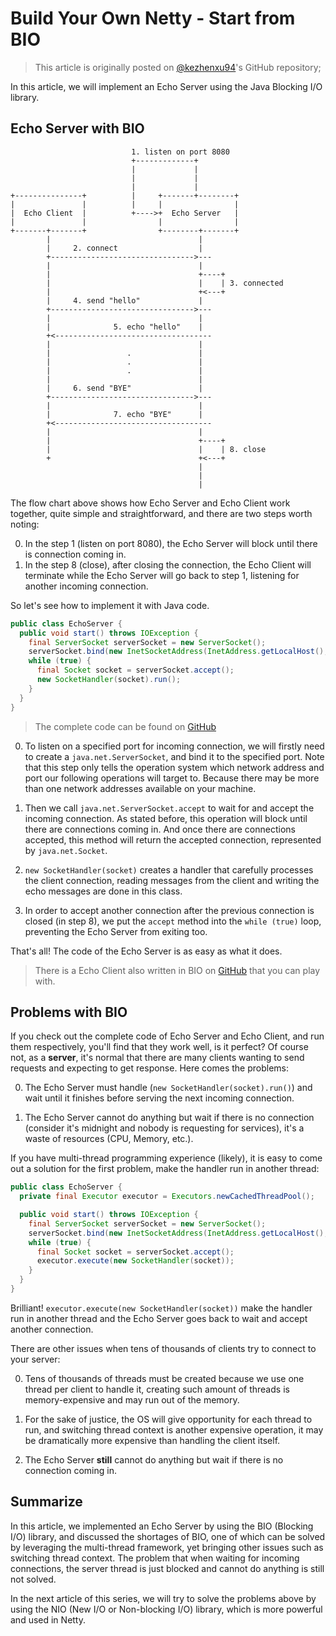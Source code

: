 # Build Your Own Netty - Start from BIO

> This article is originally posted on [@kezhenxu94](https://github.com/kezhenxu94)'s GitHub repository;

In this article, we will implement an Echo Server using the Java Blocking I/O library.

## Echo Server with BIO

```text
                           1. listen on port 8080
                           +-------------+
                           |             |
                           |             |
                           |             |
+---------------+          |     +-------+--------+
|               |          |     |                |
|  Echo Client  |          +---->+  Echo Server   |
|               |                |                |
+-------+-------+                +--------+-------+
        |                                 |
        |     2. connect                  |
        +-------------------------------->---
        |                                 |
        |                                 +----+
        |                                 |    | 3. connected
        |                                 +<---+
        |     4. send "hello"             |
        +-------------------------------->---
        |                                 |
        |              5. echo "hello"    |
        +<-----------------------------------
        |                                 |
        |                 .               |
        |                 .               |
        |                 .               |
        |                                 |
        |     6. send "BYE"               |
        +-------------------------------->---
        |                                 |
        |              7. echo "BYE"      |
        +<-----------------------------------
        |                                 |
        |                                 +----+
        |                                 |    | 8. close
        +                                 +<---+
                                          |
                                          |
                                          |
```

The flow chart above shows how Echo Server and Echo Client work together, quite simple and straightforward,
and there are two steps worth noting:

0. In the step 1 (listen on port 8080), the Echo Server will block until there is connection coming in.
0. In the step 8 (close), after closing the connection, the Echo Client will terminate while the
Echo Server will go back to step 1, listening for another incoming connection.
 
So let's see how to implement it with Java code.

```java
public class EchoServer {
  public void start() throws IOException {
    final ServerSocket serverSocket = new ServerSocket();
    serverSocket.bind(new InetSocketAddress(InetAddress.getLocalHost(), 8080));
    while (true) {
      final Socket socket = serverSocket.accept();
      new SocketHandler(socket).run();
    }
  }
}
```

> The complete code can be found on [GitHub](https://github.com/kezhenxu94/nettoy)

0. To listen on a specified port for incoming connection, we will firstly need to create a
`java.net.ServerSocket`, and bind it to the specified port. Note that this step only tells the
operation system which network address and port our following operations will target to.
Because there may be more than one network addresses available on your machine.

0. Then we call `java.net.ServerSocket.accept` to wait for and accept the incoming connection.
As stated before, this operation will block until there are connections coming in. And once there
are connections accepted, this method will return the accepted connection, represented by `java.net.Socket`.

0. `new SocketHandler(socket)` creates a handler that carefully processes the client connection,
reading messages from the client and writing the echo messages are done in this class.

0. In order to accept another connection after the previous connection is closed (in step 8),
we put the `accept` method into the `while (true)` loop, preventing the Echo Server from exiting too. 

That's all! The code of the Echo Server is as easy as what it does.

> There is a Echo Client also written in BIO on [GitHub](https://github.com/kezhenxu94/nettoy) that you can play with.

## Problems with BIO

If you check out the complete code of Echo Server and Echo Client, and run them respectively,
you'll find that they work well, is it perfect? Of course not, as a **server**, it's normal that
there are many clients wanting to send requests and expecting to get response. Here comes the problems:

0. The Echo Server must handle (`new SocketHandler(socket).run()`) and wait until it finishes before serving the next incoming connection.

0. The Echo Server cannot do anything but wait if there is no connection (consider it's midnight
and nobody is requesting for services), it's a waste of resources (CPU, Memory, etc.).    

If you have multi-thread programming experience (likely), it is easy to come out a solution for the
first problem, make the handler run in another thread:

```java
public class EchoServer {
  private final Executor executor = Executors.newCachedThreadPool();

  public void start() throws IOException {
    final ServerSocket serverSocket = new ServerSocket();
    serverSocket.bind(new InetSocketAddress(InetAddress.getLocalHost(), 8080));
    while (true) {
      final Socket socket = serverSocket.accept();
      executor.execute(new SocketHandler(socket));
    }
  }
}
```

Brilliant! `executor.execute(new SocketHandler(socket))` make the handler run in another thread and
the Echo Server goes back to wait and accept another connection.

There are other issues when tens of thousands of clients try to connect to your server:

0. Tens of thousands of threads must be created because we use one thread per client to handle it,
creating such amount of threads is memory-expensive and may run out of the memory.

0. For the sake of justice, the OS will give opportunity for each thread to run, and switching thread
context is another expensive operation, it may be dramatically more expensive than handling the client itself.

0. The Echo Server **still** cannot do anything but wait if there is no connection coming in.

## Summarize

In this article, we implemented an Echo Server by using the BIO (Blocking I/O) library, and discussed
the shortages of BIO, one of which can be solved by leveraging the multi-thread framework,
yet bringing other issues such as switching thread context. The problem that when waiting for incoming connections,
the server thread is just blocked and cannot do anything is still not solved.

In the next article of this series, we will try to solve the problems above by using the NIO (New I/O or Non-blocking I/O) library,
which is more powerful and used in Netty.
